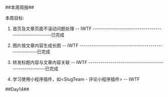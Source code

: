 ##本周周报##

本周目标:

1. 首页及文章页面不滚动问题处理 -- IWTF -----------------------------------------------------已完成

2. 图片按文章内容生成长图  -- IWTF     -----------------------------------------------------已完成

3. 转发标题内容与文章内容关联 -- IWTF   -----------------------------------------------------已完成

4. 学习使用小程序插件，如<SlugTeam - 评论小程序插件> -- IWTF

##Day14##
